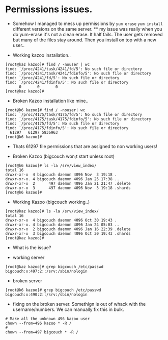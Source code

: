 # Permissions issues.

* Somehow I managed to mess up permissions by `yum erase` `yum install` different versions on the same server.
  ** my issue was really when you do yum-erase it's not a clean erase.  It half fails.  The user gets removed but many of the files stay around.  Then you install on top with a new user.. 

* Working kazoo installation..
```
[root@kaz kazoo]# find / -nouser | wc
find: `/proc/4241/task/4241/fd/5': No such file or directory
find: `/proc/4241/task/4241/fdinfo/5': No such file or directory
find: `/proc/4241/fd/5': No such file or directory
find: `/proc/4241/fdinfo/5': No such file or directory
      0       0       0
[root@kaz kazoo]# 
```

* Broken Kazoo installation like mine..
```
[root@k6 kazoo]# find / -nouser| wc
find: `/proc/4175/task/4175/fd/5': No such file or directory
find: `/proc/4175/task/4175/fdinfo/5': No such file or directory
find: `/proc/4175/fd/5': No such file or directory
find: `/proc/4175/fdinfo/5': No such file or directory
  61297   61297 5836963
[root@k6 kazoo]# 

```

* Thats 61297 file permissions that are assigned to non working users!

* Broken Kazoo (bigcouch won;t start unless root)
```
[root@k6 kazoo]# ls -la /srv/view_index/
total 16
drwxr-xr-x  4 bigcouch daemon 4096 Nov  3 19:18 .
drwxr-xr-x. 4 bigcouch daemon 4096 Jan 25 17:38 ..
drwxr-xr-x  2      497 daemon 4096 Jan 21 21:47 .delete
drwxr-xr-x  3      497 daemon 4096 Nov  3 19:18 .shards
[root@k6 kazoo]# 

```

* Working Kazoo (bigcouch working..)
```
[root@kaz kazoo]# ls -la /srv/view_index/
total 16
drwxr-xr-x  4 bigcouch daemon 4096 Oct 30 19:43 .
drwxr-xr-x. 4 bigcouch daemon 4096 Jan 24 05:03 ..
drwxr-xr-x  2 bigcouch daemon 4096 Jan 16 22:39 .delete
drwxr-xr-x  3 bigcouch daemon 4096 Oct 30 19:43 .shards
[root@kaz kazoo]# 

```

* What is the issue?  

* working server
```
[root@kaz kazoo]# grep bigcouch /etc/passwd
bigcouch:x:497:2::/srv:/sbin/nologin

```

* broken server
```
[root@k6 kazoo]# grep bigcouch /etc/passwd
bigcouch:x:490:2::/srv:/sbin/nologin

```


* fixing on the broken server.  Somethign is out of whack with the username/numbers.  We can manually fix this in bulk.
 
```
# Make all the unknown 496 kazoo user
chown --from=496 kazoo * -R /
# 
chown --from=497 bigcouch * -R /

```
